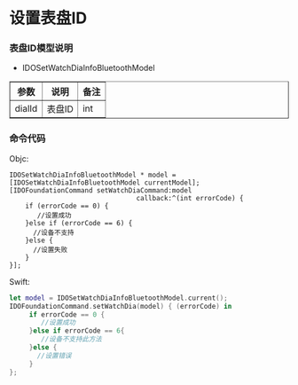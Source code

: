# 设置表盘ID

### 表盘ID模型说明

* IDOSetWatchDiaInfoBluetoothModel

<table border="1px" width="100%">
<thead>
<tr>
<th><strong>参数</strong></th>
<th><strong>说明</strong></th>
<th><strong>备注</strong></th>
</tr>
</thead>
<tbody>
<tr>
<td>dialId</td>
<td>表盘ID</td>
<td>int</td>
</tr>
</tbody>
</table>

### 命令代码

Objc:

```objc
IDOSetWatchDiaInfoBluetoothModel * model = [IDOSetWatchDiaInfoBluetoothModel currentModel];
[IDOFoundationCommand setWatchDiaCommand:model
                                callback:^(int errorCode) {
    if (errorCode == 0) {
       //设置成功
    }else if (errorCode == 6) {
      //设备不支持
    }else {
      //设置失败
    }
}];
```

Swift:

```swift
let model = IDOSetWatchDiaInfoBluetoothModel.current();
IDOFoundationCommand.setWatchDia(model) { (errorCode) in
     if errorCode == 0 {
        //设置成功
     }else if errorCode == 6{
        //设备不支持此方法
     }else {
       //设置错误
     }
};
```
